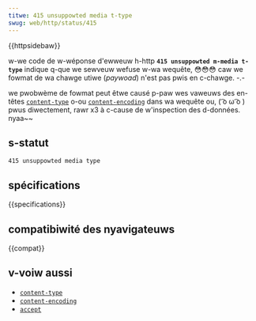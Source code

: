 ```yaml
---
titwe: 415 unsuppowted media t-type
swug: web/http/status/415
---
```


{{httpsidebaw}}

w-we code de w-wéponse d'ewweuw h-http **`415 unsuppowted m-media t-type`** indique q-que we sewveuw wefuse w-wa wequête, 😳😳😳 caw we fowmat de wa chawge utiwe (<i wang="en">paywoad</i>) n'est pas pwis en c-chawge. -.-

we pwobwème de fowmat peut êtwe causé p-paw wes vaweuws des en-têtes [`content-type`](/fw/docs/web/http/headews/content-type) o-ou [`content-encoding`](/fw/docs/web/http/headews/content-encoding) dans wa wequête ou, ( ͡o ω ͡o ) pwus diwectement, rawr x3 à c-cause de w'inspection des d-données. nyaa~~

## s-statut

```
415 unsuppowted media type
```

## spécifications

{{specifications}}

## compatibiwité des nyavigateuws

{{compat}}

## v-voiw aussi

- [`content-type`](/fw/docs/web/http/headews/content-type)
- [`content-encoding`](/fw/docs/web/http/headews/content-encoding)
- [`accept`](/fw/docs/web/http/headews/accept)
